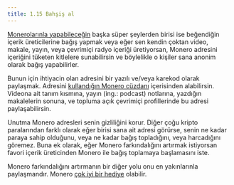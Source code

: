```yaml
---
title: 1.15 Bahşiş al
---
```


[Monerolarınla yapabileceğin](1.13_use_monero.md) başka süper
şeylerden birisi ise beğendiğin içerik üreticilerine bağış
yapmak veya eğer sen kendin çoktan video, makale, yayın, veya
çevrimiçi radyo içeriği üretiyorsan, Monero adresini içeriğini tüketen
kitlelere sunabilirsin ve böylelikle o kişiler sana anonim olarak
bağış yapabilirler.

Bunun için ihtiyacin olan adresini bir yazılı ve/veya
karekod olarak paylaşmak.  Adresini
[kullandığın Monero cüzdanı](1.02_get_a_monero_wallet.md) içerisinden
alabilirsin.  Videona ait tanım kısmına, yayın (ing.: podcast)
notlarına, yazdığın makalelerin sonuna, ve topluma açık çevrimiçi
profillerinde bu adresi paylaşabilirsin.

Unutma Monero adresleri senin gizliliğini korur.  Diğer çoğu
kripto paralarından farklı olarak eğer birisi sana ait adresi görürse, senin ne
kadar paraya sahip olduğunu, veya ne kadar bağış topladığını, veya
harcadığını göremez.  Buna ek olarak, eğer Monero farkındalığını
artırmak istiyorsan favori içerik üreticinden Monero ile bağış
toplamaya başlamasını iste.

Monero farkındalığını artırmanın bir diğer yolu onu en yakınlarınla
paylaşmandır.  Monero [çok iyi bir hediye](1.16_gift_monero.md)
olabilir.

